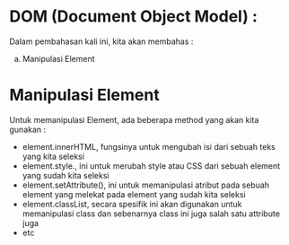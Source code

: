# DOM (Document Object Model) :

Dalam pembahasan kali ini, kita akan membahas :
<ol type="a"> 
    <li>Manipulasi Element</li>
</ol>

# Manipulasi Element
Untuk memanipulasi Element, ada beberapa method yang akan kita gunakan :
- element.innerHTML, fungsinya untuk mengubah isi dari sebuah teks yang kita seleksi
- element.style.<property>, ini untuk merubah style atau CSS dari sebuah element yang sudah kita seleksi
- element.setAttribute(), ini untuk memanipulasi atribut pada sebuah element yang melekat pada element yang sudah kita seleksi
- element.classList, secara spesifik ini akan digunakan untuk memanipulasi class dan sebenarnya class ini juga salah satu attribute juga
- etc